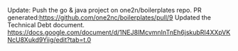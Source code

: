 Update: 
Push the go & java project on one2n/boilerplates repo. PR generated:https://github.com/one2nc/boilerplates/pull/9
Updated the Technical Debt document. https://docs.google.com/document/d/1NEJ8lMcvmnInTnEh6jskubRI4XXpVKNcU8Xukd9Yiig/edit?tab=t.0


